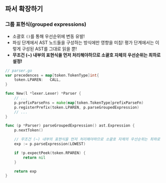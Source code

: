 ## 파서 확장하기

### 그룹 표현식(grouped expressions)

- 소괄호 `()`를 통해 우선순위에 변동 유발!
- 파싱 단계에서 AST 노드들을 구성하는 방식에만 영향을 미침! 평가 단계에서는 이렇게 구성된 AST를 그대로 읽을 뿐!
- **무조건 (~) 내부의 표현식을 먼저 처리해야하므로 소괄호 자체의 우선순위는 최하로 설정!**

```go
// parser.go
var precedences = map[token.TokenType]int{
	token.LPAREN:   CALL,
}

func New(l *lexer.Lexer) *Parser {
    // ...
	p.prefixParseFns = make(map[token.TokenType]prefixParseFn)
	p.registerPrefix(token.LPAREN, p.parseGroupedExpression)
    // ...
}

func (p *Parser) parseGroupedExpression() ast.Expression {
	p.nextToken()

	// 무조건 (~) 내부의 표현식을 먼저 처리해야하므로 소괄호 자체의 우선순위는 최하로 설정!
	exp := p.parseExpression(LOWEST)

	if !p.expectPeek(token.RPAREN) {
		return nil
	}

	return exp
}
```
